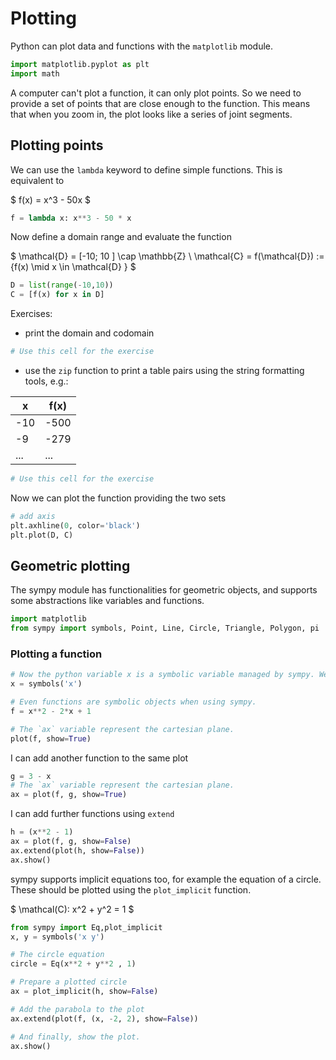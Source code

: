 # Plotting

Python can plot data and functions with the `matplotlib` module.

```python
import matplotlib.pyplot as plt
import math
```

A computer can't plot a function, it can only plot points. So we need to provide a set of points that are close enough to the function.
This means that when you zoom in, the plot looks like a series of joint segments.

## Plotting points

We can use the `lambda` keyword to define simple functions.
This is equivalent to

$
f(x) = x^3 - 50x
$

```python
f = lambda x: x**3 - 50 * x
```

Now define a domain range and evaluate the function

$
\mathcal{D} = [-10; 10 ] \cap \mathbb{Z} \\
\mathcal{C} = f(\mathcal{D}) := \{f(x) \mid x \in \mathcal{D} \}
$

```python
D = list(range(-10,10))
C = [f(x) for x in D]
```

Exercises:

- print the domain and codomain

```python
# Use this cell for the exercise

```

- use the `zip` function to print a table pairs
  using the string formatting tools, e.g.:

| x  | f(x)|
|----|-----|
|-10 | -500|
| -9 | -279|
|... | ...|

<!-- list(zip(C, D)) -->

```python
# Use this cell for the exercise

```

Now we can plot the function providing the two sets

```python
# add axis
plt.axhline(0, color='black')
plt.plot(D, C)
```

## Geometric plotting

The sympy module has functionalities for geometric objects,
and supports some abstractions like variables and functions.

```python
import matplotlib
from sympy import symbols, Point, Line, Circle, Triangle, Polygon, pi

```

### Plotting a function

```python
# Now the python variable x is a symbolic variable managed by sympy. We can't use it numerically.
x = symbols('x')

# Even functions are symbolic objects when using sympy.
f = x**2 - 2*x + 1

# The `ax` variable represent the cartesian plane.
plot(f, show=True)
```

I can add another function to the same plot

```python
g = 3 - x
# The `ax` variable represent the cartesian plane.
ax = plot(f, g, show=True)
```

I can add further functions using `extend`

```python
h = (x**2 - 1)
ax = plot(f, g, show=False)
ax.extend(plot(h, show=False))
ax.show()
```

sympy supports implicit equations too,
for example the equation of a circle.
These should be plotted using the `plot_implicit` function.

$
\mathcal(C): x^2 + y^2 = 1
$

```python
from sympy import Eq,plot_implicit
x, y = symbols('x y')

# The circle equation
circle = Eq(x**2 + y**2 , 1)

# Prepare a plotted circle
ax = plot_implicit(h, show=False)

# Add the parabola to the plot
ax.extend(plot(f, (x, -2, 2), show=False))

# And finally, show the plot.
ax.show()
```
